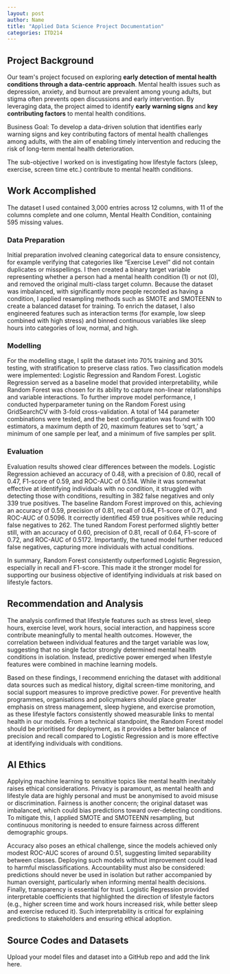 ```yaml
---
layout: post
author: Name
title: "Applied Data Science Project Documentation"
categories: ITD214
---
```

## Project Background
Our team's project focused on exploring **early detection of mental health conditions through a data-centric approach**. Mental health issues such as depression, anxiety, and burnout are prevalent among young adults, but stigma often prevents open discussions and early intervention. By leveraging data, the project aimed to identify **early warning signs** and **key contributing factors** to mental health conditions. 

Business Goal:
To develop a data-driven solution that identifies early warning signs and key contributing factors of mental health challenges among adults, with the aim of enabling timely intervention and reducing the risk of long-term mental health deterioration.

The sub-objective I worked on is investigating how lifestyle factors (sleep, exercise, screen time etc.) contribute to mental health conditions. 

## Work Accomplished
The dataset I used contained 3,000 entries across 12 columns, with 11 of the columns complete and one column, Mental Health Condition, containing 595 missing values. 

### Data Preparation
Initial preparation involved cleaning categorical data to ensure consistency, for example verifying that categories like “Exercise Level” did not contain duplicates or misspellings. I then created a binary target variable representing whether a person had a mental health condition (1) or not (0), and removed the original multi-class target column. Because the dataset was imbalanced, with significantly more people recorded as having a condition, I applied resampling methods such as SMOTE and SMOTEENN to create a balanced dataset for training. To enrich the dataset, I also engineered features such as interaction terms (for example, low sleep combined with high stress) and binned continuous variables like sleep hours into categories of low, normal, and high.

### Modelling
For the modelling stage, I split the dataset into 70% training and 30% testing, with stratification to preserve class ratios. Two classification models were implemented: Logistic Regression and Random Forest. Logistic Regression served as a baseline model that provided interpretability, while Random Forest was chosen for its ability to capture non-linear relationships and variable interactions. To further improve model performance, I conducted hyperparameter tuning on the Random Forest using GridSearchCV with 3-fold cross-validation. A total of 144 parameter combinations were tested, and the best configuration was found with 100 estimators, a maximum depth of 20, maximum features set to ‘sqrt,’ a minimum of one sample per leaf, and a minimum of five samples per split.

### Evaluation
Evaluation results showed clear differences between the models. Logistic Regression achieved an accuracy of 0.48, with a precision of 0.80, recall of 0.47, F1-score of 0.59, and ROC-AUC of 0.514. While it was somewhat effective at identifying individuals with no condition, it struggled with detecting those with conditions, resulting in 382 false negatives and only 339 true positives. The baseline Random Forest improved on this, achieving an accuracy of 0.59, precision of 0.81, recall of 0.64, F1-score of 0.71, and ROC-AUC of 0.5096. It correctly identified 459 true positives while reducing false negatives to 262. The tuned Random Forest performed slightly better still, with an accuracy of 0.60, precision of 0.81, recall of 0.64, F1-score of 0.72, and ROC-AUC of 0.5172. Importantly, the tuned model further reduced false negatives, capturing more individuals with actual conditions.

In summary, Random Forest consistently outperformed Logistic Regression, especially in recall and F1-score. This made it the stronger model for supporting our business objective of identifying individuals at risk based on lifestyle factors.

## Recommendation and Analysis

The analysis confirmed that lifestyle features such as stress level, sleep hours, exercise level, work hours, social interaction, and happiness score contribute meaningfully to mental health outcomes. However, the correlation between individual features and the target variable was low, suggesting that no single factor strongly determined mental health conditions in isolation. Instead, predictive power emerged when lifestyle features were combined in machine learning models.

Based on these findings, I recommend enriching the dataset with additional data sources such as medical history, digital screen-time monitoring, and social support measures to improve predictive power. For preventive health programmes, organisations and policymakers should place greater emphasis on stress management, sleep hygiene, and exercise promotion, as these lifestyle factors consistently showed measurable links to mental health in our models. From a technical standpoint, the Random Forest model should be prioritised for deployment, as it provides a better balance of precision and recall compared to Logistic Regression and is more effective at identifying individuals with conditions.

## AI Ethics 

Applying machine learning to sensitive topics like mental health inevitably raises ethical considerations. Privacy is paramount, as mental health and lifestyle data are highly personal and must be anonymised to avoid misuse or discrimination. Fairness is another concern; the original dataset was imbalanced, which could bias predictions toward over-detecting conditions. To mitigate this, I applied SMOTE and SMOTEENN resampling, but continuous monitoring is needed to ensure fairness across different demographic groups.

Accuracy also poses an ethical challenge, since the models achieved only modest ROC-AUC scores of around 0.51, suggesting limited separability between classes. Deploying such models without improvement could lead to harmful misclassifications. Accountability must also be considered: predictions should never be used in isolation but rather accompanied by human oversight, particularly when informing mental health decisions. Finally, transparency is essential for trust. Logistic Regression provided interpretable coefficients that highlighted the direction of lifestyle factors (e.g., higher screen time and work hours increased risk, while better sleep and exercise reduced it). Such interpretability is critical for explaining predictions to stakeholders and ensuring ethical adoption.

## Source Codes and Datasets
Upload your model files and dataset into a GitHub repo and add the link here. 
